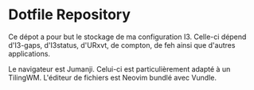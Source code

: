 # Dotfile Repository

Ce dépot a pour but le stockage de ma configuration I3.
Celle-ci dépend d'I3-gaps, d'I3status, d'URxvt, de compton, de feh ainsi
que d'autres applications.

Le navigateur est Jumanji. Celui-ci est particulièrement adapté à un TilingWM.
L'éditeur de fichiers est Neovim bundlé avec Vundle.
